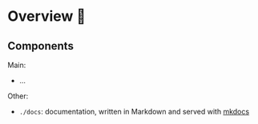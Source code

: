 # Overview 🧩

## Components

Main:

- ...

Other:

- `./docs`: documentation, written in Markdown and served with [mkdocs](https://www.mkdocs.org/)

